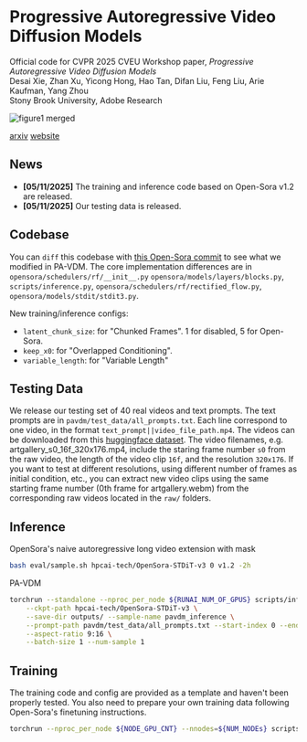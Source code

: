 # Progressive Autoregressive Video Diffusion Models
Official code for CVPR 2025 CVEU Workshop paper, *Progressive Autoregressive Video Diffusion Models*  
Desai Xie, Zhan Xu, Yicong Hong, Hao Tan, Difan Liu, Feng Liu, Arie Kaufman, Yang Zhou  
Stony Brook University, Adobe Research  

![figure1 merged](https://github.com/user-attachments/assets/c3c1a7ca-86f4-4495-8a71-75604fffba26)

[arxiv](https://arxiv.org/abs/2410.08151) [website](https://desaixie.github.io/pa-vdm/)

## News
- **[05/11/2025]** The training and inference code based on Open-Sora v1.2 are released.
- **[05/11/2025]** Our testing data is released.

## Codebase
You can `diff` this codebase with [this Open-Sora commit](https://github.com/hpcaitech/Open-Sora/tree/a29424c2373339ffe60193e009702dd03da06350) to see what we modified in PA-VDM. The core implementation differences are in `opensora/schedulers/rf/__init__.py` `opensora/models/layers/blocks.py`, `scripts/inference.py`, `opensora/schedulers/rf/rectified_flow.py`, `opensora/models/stdit/stdit3.py`.

New training/inference configs:
- `latent_chunk_size`: for "Chunked Frames". 1 for disabled, 5 for Open-Sora.
- `keep_x0`: for "Overlapped Conditioning".
- `variable_length`: for "Variable Length"

## Testing Data
We release our testing set of 40 real videos and text prompts.
The text prompts are in `pavdm/test_data/all_prompts.txt`.
Each line correspond to one video, in the format `text_prompt||video_file_path.mp4`.
The videos can be downloaded from this [huggingface dataset](https://huggingface.co/datasets/desaix/pavdm_test_test). The video filenames, e.g. artgallery_s0_16f_320x176.mp4, include the staring frame number `s0` from the raw video, the length of the video clip `16f`, and the resolution `320x176`. If you want to test at different resolutions, using different number of frames as initial condition, etc., you can extract new video clips using the same starting frame number (0th frame for artgallery.webm) from the corresponding raw videos located in the `raw/` folders.

## Inference
OpenSora's naive autoregressive long video extension with mask
```bash
bash eval/sample.sh hpcai-tech/OpenSora-STDiT-v3 0 v1.2 -2h
```
PA-VDM
```bash
torchrun --standalone --nproc_per_node ${RUNAI_NUM_OF_GPUS} scripts/inference.py pavdm/configs/inference/sample_base_chunk_keep0_variable.py \
    --ckpt-path hpcai-tech/OpenSora-STDiT-v3 \
    --save-dir outputs/ --sample-name pavdm_inference \
    --prompt-path pavdm/test_data/all_prompts.txt --start-index 0 --end-index 40 \
    --aspect-ratio 9:16 \
    --batch-size 1 --num-sample 1
```

## Training
The training code and config are provided as a template and haven't been properly tested.
You also need to prepare your own training data following Open-Sora's finetuning instructions.
```bash
torchrun --nproc_per_node ${NODE_GPU_CNT} --nnodes=${NUM_NODEs} scripts/train.py pavdm/configs/train/train_lin_shift_0.4_chunk_keep0_variable.py --data-path path/to/data.csv --ckpt-path hpcai-tech/OpenSora-STDiT-v3 --exp-name ${EXP_NAME}
```
